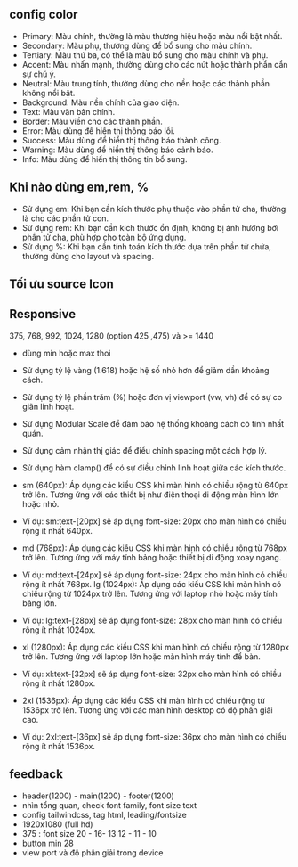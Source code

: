 ## config color

- Primary: Màu chính, thường là màu thương hiệu hoặc màu nổi bật nhất.
- Secondary: Màu phụ, thường dùng để bổ sung cho màu chính.
- Tertiary: Màu thứ ba, có thể là màu bổ sung cho màu chính và phụ.
- Accent: Màu nhấn mạnh, thường dùng cho các nút hoặc thành phần cần sự chú ý.
- Neutral: Màu trung tính, thường dùng cho nền hoặc các thành phần không nổi bật.
- Background: Màu nền chính của giao diện.
- Text: Màu văn bản chính.
- Border: Màu viền cho các thành phần.
- Error: Màu dùng để hiển thị thông báo lỗi.
- Success: Màu dùng để hiển thị thông báo thành công.
- Warning: Màu dùng để hiển thị thông báo cảnh báo.
- Info: Màu dùng để hiển thị thông tin bổ sung.

## Khi nào dùng em,rem, %

- Sử dụng em: Khi bạn cần kích thước phụ thuộc vào phần tử cha, thường là cho các phần tử con.
- Sử dụng rem: Khi bạn cần kích thước ổn định, không bị ảnh hưởng bởi phần tử cha, phù hợp cho toàn bộ ứng dụng.
- Sử dụng %: Khi bạn cần tính toán kích thước dựa trên phần tử chứa, thường dùng cho layout và spacing.

## Tối ưu source Icon

## Responsive

375, 768, 992, 1024, 1280 (option 425 ,475)
và >= 1440

- dùng min hoặc max thoi
- Sử dụng tỷ lệ vàng (1.618) hoặc hệ số nhỏ hơn để giảm dần khoảng cách.
- Sử dụng tỷ lệ phần trăm (%) hoặc đơn vị viewport (vw, vh) để có sự co giãn linh hoạt.
- Sử dụng Modular Scale để đảm bảo hệ thống khoảng cách có tính nhất quán.
- Sử dụng cảm nhận thị giác để điều chỉnh spacing một cách hợp lý.
- Sử dụng hàm clamp() để có sự điều chỉnh linh hoạt giữa các kích thước.

- sm (640px): Áp dụng các kiểu CSS khi màn hình có chiều rộng từ 640px trở lên. Tương ứng với các thiết bị như điện thoại di động màn hình lớn hoặc nhỏ.

- Ví dụ: sm:text-[20px] sẽ áp dụng font-size: 20px cho màn hình có chiều rộng ít nhất 640px.
- md (768px): Áp dụng các kiểu CSS khi màn hình có chiều rộng từ 768px trở lên. Tương ứng với máy tính bảng hoặc thiết bị di động xoay ngang.

- Ví dụ: md:text-[24px] sẽ áp dụng font-size: 24px cho màn hình có chiều rộng ít nhất 768px.
  lg (1024px): Áp dụng các kiểu CSS khi màn hình có chiều rộng từ 1024px trở lên. Tương ứng với laptop nhỏ hoặc máy tính bảng lớn.

- Ví dụ: lg:text-[28px] sẽ áp dụng font-size: 28px cho màn hình có chiều rộng ít nhất 1024px.
- xl (1280px): Áp dụng các kiểu CSS khi màn hình có chiều rộng từ 1280px trở lên. Tương ứng với laptop lớn hoặc màn hình máy tính để bàn.

- Ví dụ: xl:text-[32px] sẽ áp dụng font-size: 32px cho màn hình có chiều rộng ít nhất 1280px.
- 2xl (1536px): Áp dụng các kiểu CSS khi màn hình có chiều rộng từ 1536px trở lên. Tương ứng với các màn hình desktop có độ phân giải cao.

- Ví dụ: 2xl:text-[36px] sẽ áp dụng font-size: 36px cho màn hình có chiều rộng ít nhất 1536px.

## feedback

- header(1200) - main(1200) - footer(1200)
- nhìn tổng quan, check font family, font size text
- config tailwindcss, tag html, leading/fontsize
- 1920x1080 (full hd)
- 375 : font size 20 - 16- 13 12 - 11 - 10
- button min 28
- view port và độ phân giải trong device
